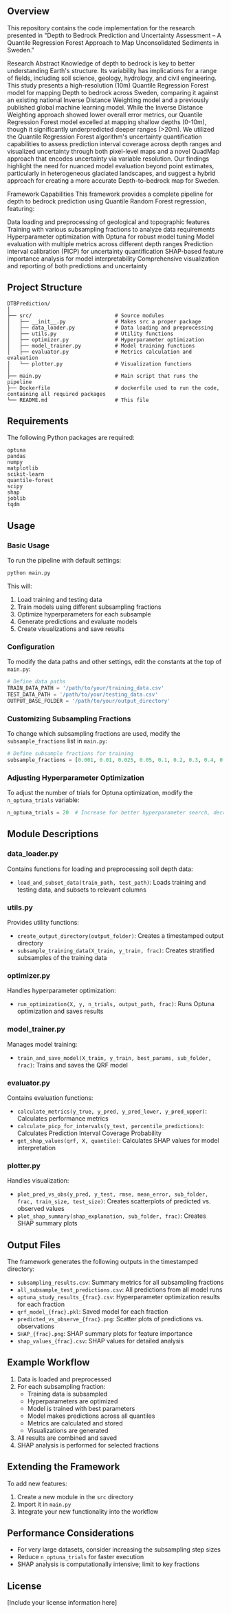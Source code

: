 

## Overview

This repository contains the code implementation for the research presented in "Depth to Bedrock Prediction and Uncertainty Assessment – A Quantile Regression Forest Approach to Map Unconsolidated Sediments in Sweden."

Research Abstract
Knowledge of depth to bedrock is key to better understanding Earth's structure. Its variability has implications for a range of fields, including soil science, geology, hydrology, and civil engineering. This study presents a high-resolution (10m) Quantile Regression Forest model for mapping Depth to bedrock across Sweden, comparing it against an existing national Inverse Distance Weighting model and a previously published global machine learning model. While the Inverse Distance Weighting approach showed lower overall error metrics, our Quantile Regression Forest model excelled at mapping shallow depths (0-10m), though it significantly underpredicted deeper ranges (>20m).
We utilized the Quantile Regression Forest algorithm's uncertainty quantification capabilities to assess prediction interval coverage across depth ranges and visualized uncertainty through both pixel-level maps and a novel QuadMap approach that encodes uncertainty via variable resolution. Our findings highlight the need for nuanced model evaluation beyond point estimates, particularly in heterogeneous glaciated landscapes, and suggest a hybrid approach for creating a more accurate Depth-to-bedrock map for Sweden.

Framework Capabilities
This framework provides a complete pipeline for depth to bedrock prediction using Quantile Random Forest regression, featuring:

Data loading and preprocessing of geological and topographic features
Training with various subsampling fractions to analyze data requirements
Hyperparameter optimization with Optuna for robust model tuning
Model evaluation with multiple metrics across different depth ranges
Prediction interval calibration (PICP) for uncertainty quantification
SHAP-based feature importance analysis for model interpretability
Comprehensive visualization and reporting of both predictions and uncertainty



## Project Structure

```
DTBPrediction/
│
├── src/                           # Source modules
│   ├── __init__.py                # Makes src a proper package
│   ├── data_loader.py             # Data loading and preprocessing
│   ├── utils.py                   # Utility functions
│   ├── optimizer.py               # Hyperparameter optimization
│   ├── model_trainer.py           # Model training functions
│   ├── evaluator.py               # Metrics calculation and evaluation
│   └── plotter.py                 # Visualization functions
│
├── main.py                        # Main script that runs the pipeline
├── Dockerfile                     # dockerfile used to run the code, containing all required packages
└── README.md                      # This file
```

## Requirements

The following Python packages are required:

```
optuna
pandas
numpy
matplotlib
scikit-learn
quantile-forest
scipy
shap
joblib
tqdm
```

## Usage

### Basic Usage

To run the pipeline with default settings:

```bash
python main.py
```

This will:
1. Load training and testing data
2. Train models using different subsampling fractions
3. Optimize hyperparameters for each subsample
4. Generate predictions and evaluate models
5. Create visualizations and save results

### Configuration

To modify the data paths and other settings, edit the constants at the top of `main.py`:

```python
# Define data paths
TRAIN_DATA_PATH = '/path/to/your/training_data.csv'
TEST_DATA_PATH = '/path/to/your/testing_data.csv'
OUTPUT_BASE_FOLDER = '/path/to/your/output_directory'
```

### Customizing Subsampling Fractions

To change which subsampling fractions are used, modify the `subsample_fractions` list in `main.py`:

```python
# Define subsample fractions for training
subsample_fractions = [0.001, 0.01, 0.025, 0.05, 0.1, 0.2, 0.3, 0.4, 0.5, 0.6, 0.7, 0.8, 0.9, 1.0]
```

### Adjusting Hyperparameter Optimization

To adjust the number of trials for Optuna optimization, modify the `n_optuna_trials` variable:

```python
n_optuna_trials = 20  # Increase for better hyperparameter search, decrease for faster execution
```

## Module Descriptions

### data_loader.py

Contains functions for loading and preprocessing soil depth data:

- `load_and_subset_data(train_path, test_path)`: Loads training and testing data, and subsets to relevant columns

### utils.py

Provides utility functions:

- `create_output_directory(output_folder)`: Creates a timestamped output directory
- `subsample_training_data(X_train, y_train, frac)`: Creates stratified subsamples of the training data

### optimizer.py

Handles hyperparameter optimization:

- `run_optimization(X, y, n_trials, output_path, frac)`: Runs Optuna optimization and saves results

### model_trainer.py

Manages model training:

- `train_and_save_model(X_train, y_train, best_params, sub_folder, frac)`: Trains and saves the QRF model

### evaluator.py

Contains evaluation functions:

- `calculate_metrics(y_true, y_pred, y_pred_lower, y_pred_upper)`: Calculates performance metrics
- `calculate_picp_for_intervals(y_test, percentile_predictions)`: Calculates Prediction Interval Coverage Probability
- `get_shap_values(qrf, X, quantile)`: Calculates SHAP values for model interpretation

### plotter.py

Handles visualization:

- `plot_pred_vs_obs(y_pred, y_test, rmse, mean_error, sub_folder, frac, train_size, test_size)`: Creates scatterplots of predicted vs. observed values
- `plot_shap_summary(shap_explanation, sub_folder, frac)`: Creates SHAP summary plots

## Output Files

The framework generates the following outputs in the timestamped directory:

- `subsampling_results.csv`: Summary metrics for all subsampling fractions
- `all_subsample_test_predictions.csv`: All predictions from all model runs
- `optuna_study_results_{frac}.csv`: Hyperparameter optimization results for each fraction
- `qrf_model_{frac}.pkl`: Saved model for each fraction
- `predicted_vs_observe_{frac}.png`: Scatter plots of predictions vs. observations
- `SHAP_{frac}.png`: SHAP summary plots for feature importance
- `shap_values_{frac}.csv`: SHAP values for detailed analysis

## Example Workflow

1. Data is loaded and preprocessed
2. For each subsampling fraction:
   - Training data is subsampled
   - Hyperparameters are optimized
   - Model is trained with best parameters
   - Model makes predictions across all quantiles
   - Metrics are calculated and stored
   - Visualizations are generated
3. All results are combined and saved
4. SHAP analysis is performed for selected fractions

## Extending the Framework

To add new features:

1. Create a new module in the `src` directory
2. Import it in `main.py`
3. Integrate your new functionality into the workflow

## Performance Considerations

- For very large datasets, consider increasing the subsampling step sizes
- Reduce `n_optuna_trials` for faster execution
- SHAP analysis is computationally intensive; limit to key fractions

## License

[Include your license information here]
